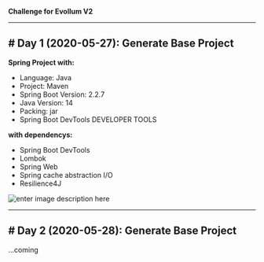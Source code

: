 **Challenge for Evollum V2** 

------------------------------------
**# Day 1 (2020-05-27): Generate Base Project**
------------------------------------

**Spring Project with:**
- Language: Java
- Project: Maven
- Spring Boot Version: 2.2.7
- Java Version: 14
- Packing: jar
- Spring Boot DevTools DEVELOPER TOOLS

**with dependencys:**
- Spring Boot DevTools
- Lombok
- Spring Web
- Spring cache abstraction I/O
- Resilience4J

![enter image description here](https://i.ibb.co/897LLsf/spring-initializer.png)


------------------------------------
**# Day 2 (2020-05-28): Generate Base Project**
------------------------------------
...coming
